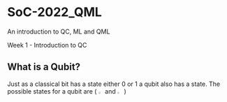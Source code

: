 # SoC-2022_QML
An introduction to QC, ML and QML

Week 1 - Introduction to QC
## What is a Qubit?
Just as a classical bit has a state either 0 or 1 a qubit also has a state. The possible states for a qubit are ( <img src="https://user-images.githubusercontent.com/95964330/164874781-7c8f5ff1-5a00-496c-8f3c-0c8a34f5fea6.png" width=2.2% height=2.2%> and <img src="https://user-images.githubusercontent.com/95964330/164912039-69f001dd-55f6-45e6-9c87-9f276af6081b.png" width=2.2% height=2.2%> )
